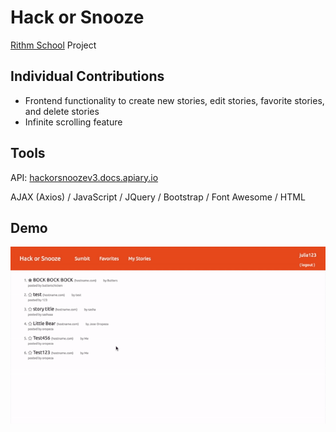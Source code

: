 # Hack or Snooze
[Rithm School](https://www.rithmschool.com/) Project

## Individual Contributions
- Frontend functionality to create new stories, edit stories, favorite stories, and delete stories
- Infinite scrolling feature

## Tools
API: [hackorsnoozev3.docs.apiary.io](https://hackorsnoozev3.docs.apiary.io/#)

AJAX (Axios) / JavaScript / JQuery / Bootstrap / Font Awesome / HTML

## Demo
![Hack Or Snooze Demo](https://github.com/juliahowes124/HackOrSnooze/blob/main/HackOrSnooze.gif)

